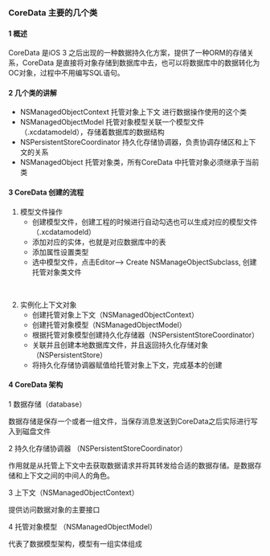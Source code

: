 ### CoreData 主要的几个类

#### 1 概述

CoreData 是iOS 3 之后出现的一种数据持久化方案，提供了一种ORM的存储关系，CoreData 是直接将对象存储到数据库中去，也可以将数据库中的数据转化为OC对象，过程中不用编写SQL语句。





#### 2 几个类的讲解

* NSManagedObjectContext 托管对象上下文 进行数据操作使用的这个类
* NSManagedObjectModel 托管对象模型关联一个模型文件（.xcdatamodeld），存储着数据库的数据结构
* NSPersistentStoreCoordinator 持久化存储协调器，负责协调存储区和上下文的关系
* NSManagedObject 托管对象类，所有CoreData 中托管对象必须继承于当前类



#### 3 CoreData 创建的流程

1. 模型文件操作
   - 创建模型文件，创建工程的时候进行自动勾选也可以生成对应的模型文件（.xcdatamodeld）
   - 添加对应的实体，也就是对应数据库中的表
   - 添加属性设置类型
   - 选中模型文件，点击Editor--> Create NSManageObjectSubclass, 创建托管对象类文件

​	

2. 实例化上下文对象
   - 创建托管对象上下文（NSManagedObjectContext）
   - 创建托管对象模型（NSManagedObjectModel）
   - 根据托管对象模型创建持久化存储器（NSPersistentStoreCoordinator）
   - 关联并且创建本地数据库文件，并且返回持久化存储对象（NSPersistentStore）
   - 将持久化存储协调器赋值给托管对象上下文，完成基本的创建



#### 4 CoreData 架构

1 数据存储（database）

 数据存储是保存一个或者一组文件，当保存消息发送到CoreData之后实际进行写入到磁盘文件

2 持久化存储协调器 （NSPersistentStoreCoordinator）

作用就是从托管上下文中去获取数据请求并将其转发给合适的数据存储。是数据存储和上下文之间的中间人的角色。

3 上下文（NSManagedObjectContext）

提供访问数据对象的主要接口

4 托管对象模型 （NSManagedObjectModel）

代表了数据模型架构，模型有一组实体组成







